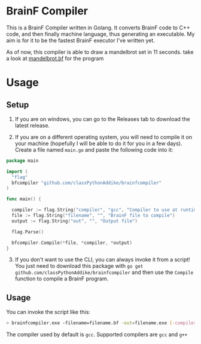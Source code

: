 # BrainF Compiler

This is a BrainF Compiler written in Golang. It converts BrainF code to C++ code, and then finally machine language, thus generating an executable. My aim is for it to be the fastest BrainF executor I've written yet.

As of now, this compiler is able to draw a mandelbrot set in 11 seconds. take a look at [mandelbrot.bf](/mandelbrot.bf) for the program

# Usage

## Setup

1. If you are on windows, you can go to the Releases tab to download the latest release.

2. If you are on a different operating system, you will need to compile it on your machine (hopefully I will be able to do it for you in a few days). Create a file named `main.go` and paste the following code into it:
```go
package main

import (
  "flag"
  bfcompiler "github.com/classPythonAddike/brainfcompiler"
)

func main() {

  compiler := flag.String("compiler", "gcc", "Compiler to use at runtime")
  file := flag.String("filename", "", "BrainF file to compile")
  output := flag.String("out", "", "Output file")

  flag.Parse()

  bfcompiler.Compile(*file, *compiler, *output)
}
```

3. If you don't want to use the CLI, you can always invoke it from a script! You just need to download this package with `go get github.com/classPythonAddike/brainfcompiler` and then use the `Compile` function to compile a BrainF program.

## Usage

You can invoke the script like this:
```sh
> brainfcompiler.exe -filename=filename.bf -out=filename.exe [-compiler="g++"]
```
The compiler used by default is `gcc`. Supported compilers are `gcc` and `g++`
